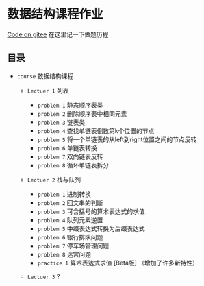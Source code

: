 
# 数据结构课程作业

[Code on gitee](https://gitee.com/Qzx3337/data-structure-course)
在这里记一下做题历程


## 目录

- ```course``` 数据结构课程

  - ```Lectuer 1``` 列表
    - ```problem 1``` 静态顺序表类
    - ```problem 2``` 删除顺序表中相同元素
    - ```problem 3``` 链表类
    - ```problem 4``` 查找单链表倒数第k个位置的节点
    - ```problem 5``` 将一个单链表的从left到right位置之间的节点反转
    - ```problem 6``` 单链表转换
    - ```problem 7``` 双向链表反转
    - ```problem 8``` 循环单链表拆分

  - ```Lectuer 2``` 栈与队列
    - ```problem 1``` 进制转换
    - ```problem 2``` 回文串的判断
    - ```problem 3``` 可含括号的算术表达式的求值
    - ```problem 4``` 队列元素逆置
    - ```problem 5``` 中缀表达式转换为后缀表达式
    - ```problem 6``` 银行排队问题
    - ```problem 7``` 停车场管理问题
    - ```problem 8``` 迷宫问题
    - ```practice 1``` 算术表达式求值 [Beta版] （增加了许多新特性）

  - ```Lectuer 3``` ?

